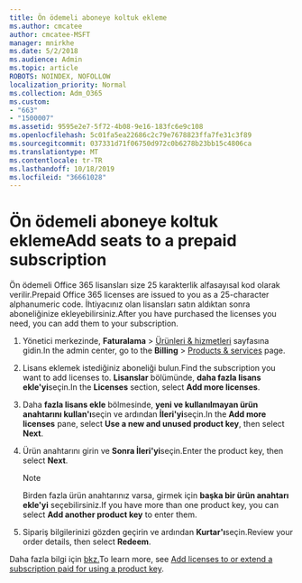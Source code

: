 ```yaml
---
title: Ön ödemeli aboneye koltuk ekleme
ms.author: cmcatee
author: cmcatee-MSFT
manager: mnirkhe
ms.date: 5/2/2018
ms.audience: Admin
ms.topic: article
ROBOTS: NOINDEX, NOFOLLOW
localization_priority: Normal
ms.collection: Adm_O365
ms.custom:
- "663"
- "1500007"
ms.assetid: 9595e2e7-5f72-4b08-9e16-183fc6e9c108
ms.openlocfilehash: 5c01fa5ea22686c2c79e7678823ffa7fe31c3f89
ms.sourcegitcommit: 037331d71f06750d972c0b6278b23bb15c4806ca
ms.translationtype: MT
ms.contentlocale: tr-TR
ms.lasthandoff: 10/18/2019
ms.locfileid: "36661028"
---
```

# <a name="add-seats-to-a-prepaid-subscription"></a><span data-ttu-id="45241-102">Ön ödemeli aboneye koltuk ekleme</span><span class="sxs-lookup"><span data-stu-id="45241-102">Add seats to a prepaid subscription</span></span>

<span data-ttu-id="45241-103">Ön ödemeli Office 365 lisansları size 25 karakterlik alfasayısal kod olarak verilir.</span><span class="sxs-lookup"><span data-stu-id="45241-103">Prepaid Office 365 licenses are issued to you as a 25-character alphanumeric code.</span></span> <span data-ttu-id="45241-104">İhtiyacınız olan lisansları satın aldıktan sonra aboneliğinize ekleyebilirsiniz.</span><span class="sxs-lookup"><span data-stu-id="45241-104">After you have purchased the licenses you need, you can add them to your subscription.</span></span> 

1. <span data-ttu-id="45241-105">Yönetici merkezinde, **Faturalama** > [Ürünleri & hizmetleri](https://go.microsoft.com/fwlink/p/?linkid=842054) sayfasına gidin.</span><span class="sxs-lookup"><span data-stu-id="45241-105">In the admin center, go to the **Billing** > [Products & services](https://go.microsoft.com/fwlink/p/?linkid=842054) page.</span></span>

2. <span data-ttu-id="45241-106">Lisans eklemek istediğiniz aboneliği bulun.</span><span class="sxs-lookup"><span data-stu-id="45241-106">Find the subscription you want to add licenses to.</span></span> <span data-ttu-id="45241-107">**Lisanslar** bölümünde, **daha fazla lisans ekle'yi**seçin.</span><span class="sxs-lookup"><span data-stu-id="45241-107">In the **Licenses** section, select **Add more licenses**.</span></span>

3. <span data-ttu-id="45241-108">Daha **fazla lisans ekle** bölmesinde, **yeni ve kullanılmayan ürün anahtarını kullan'ı**seçin ve ardından **İleri'yi**seçin.</span><span class="sxs-lookup"><span data-stu-id="45241-108">In the **Add more licenses** pane, select **Use a new and unused product key**, then select **Next**.</span></span>

4. <span data-ttu-id="45241-109">Ürün anahtarını girin ve **Sonra İleri'yi**seçin.</span><span class="sxs-lookup"><span data-stu-id="45241-109">Enter the product key, then select **Next**.</span></span>

    > [!NOTE]
    > <span data-ttu-id="45241-110">Birden fazla ürün anahtarınız varsa, girmek için **başka bir ürün anahtarı ekle'yi** seçebilirsiniz.</span><span class="sxs-lookup"><span data-stu-id="45241-110">If you have more than one product key, you can select **Add another product key** to enter them.</span></span>

5. <span data-ttu-id="45241-111">Sipariş bilgilerinizi gözden geçirin ve ardından **Kurtar'ı**seçin.</span><span class="sxs-lookup"><span data-stu-id="45241-111">Review your order details, then select **Redeem**.</span></span>

<span data-ttu-id="45241-112">Daha fazla bilgi için [bkz.](https://docs.microsoft.com/office365/admin/misc/add-licenses-using-product-key)</span><span class="sxs-lookup"><span data-stu-id="45241-112">To learn more, see [Add licenses to or extend a subscription paid for using a product key](https://docs.microsoft.com/office365/admin/misc/add-licenses-using-product-key).</span></span>